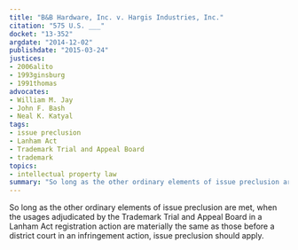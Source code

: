 ```yaml
---
title: "B&B Hardware, Inc. v. Hargis Industries, Inc."
citation: "575 U.S. ___"
docket: "13-352"
argdate: "2014-12-02"
publishdate: "2015-03-24"
justices:
- 2006alito
- 1993ginsburg
- 1991thomas
advocates:
- William M. Jay
- John F. Bash
- Neal K. Katyal
tags:
- issue preclusion
- Lanham Act
- Trademark Trial and Appeal Board
- trademark
topics:
- intellectual property law
summary: "So long as the other ordinary elements of issue preclusion are met, when the usages adjudicated by the Trademark Trial and Appeal Board in a Lanham Act registration action are materially the same as those before a district court in an infringement action, issue preclusion should apply."
---
```

So long as the other ordinary elements of issue preclusion are met, when the usages adjudicated by the Trademark Trial and Appeal Board in a Lanham Act registration action are materially the same as those before a district court in an infringement action, issue preclusion should apply.

